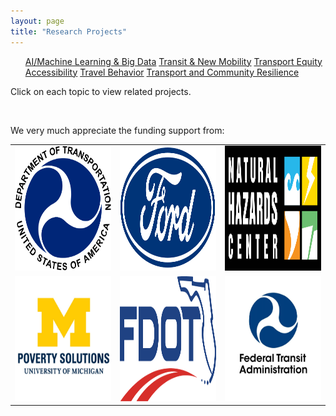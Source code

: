 ```yaml
---
layout: page
title: "Research Projects"
---
```


<article>
<nav>
  <ul>
    <a href="{{site.baseurl}}/aibigdata/" class="{% if page.url contains 'aibigdata' %}current{% endif %}">AI/Machine Learning & Big Data</a>
    <a href="{{site.baseurl}}/transitnewmobility/" class="{% if page.url contains 'transitnewmobility' %}current{% endif %}">Transit & New Mobility</a>
    <a href="{{site.baseurl}}/equity/" class="{% if page.url contains 'equity' %}current{% endif %}">Transport Equity</a>
    <a href="{{site.baseurl}}/accessibility/" class="{% if page.url contains 'accessibility' %}current{% endif %}">Accessibility</a>
    <a href="{{site.baseurl}}/travelbehavior/" class="{% if page.url contains 'travelbehavior' %}current{% endif %}">Travel Behavior</a>
    <a href="{{site.baseurl}}/resilience/" class="{% if page.url contains 'resilience' %}current{% endif %}">Transport and Community Resilience</a>
  </ul>
</nav>
   <p tyle="font-size:120%;">Click on each topic to view related projects. </p>
</article>

&nbsp; 

<p tyle="font-size:120%;"> We very much appreciate the funding support from: </p>




  
<div>
  <table border="0">
  <tr>
    <td> <img src="https://github.com/jacobyan0/jacobyan0.github.io/raw/master/images/Other/usdot.png"   width = 200px height = 200px ></td>
<td> <img src="https://github.com/jacobyan0/jacobyan0.github.io/raw/master/images/Other/Ford.png"   width = 200px height = 200px ></td>
    <td><img src="https://github.com/jacobyan0/jacobyan0.github.io/raw/master/images/Other/NHC.png"  width = 200px height = 200px></td>
   </tr> 
   <tr>
      <td><img src="https://github.com/jacobyan0/jacobyan0.github.io/raw/master/images/Other/Poverty Solutions.jpg" width = 200px height = 200px></td>
<td> <img src="https://github.com/jacobyan0/jacobyan0.github.io/raw/master/images/Other/fdot.png"   width = 200px height = 200px ></td>
      <td><img src="https://github.com/jacobyan0/jacobyan0.github.io/raw/master/images/Other/fta.jpg" width = 200px height = 200px>
  </td>
  </tr>
</table>

</div>
